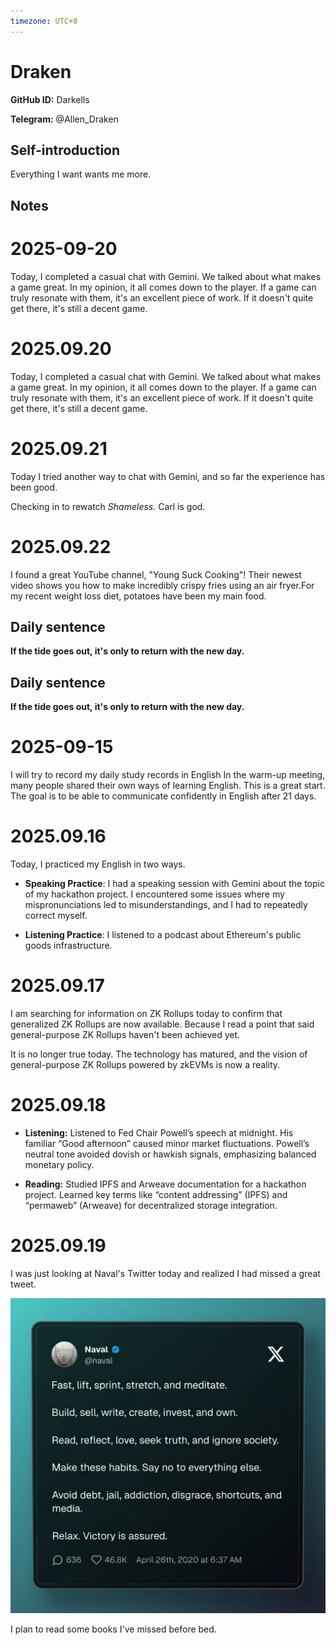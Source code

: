 ```yaml
---
timezone: UTC+8
---
```


# Draken

**GitHub ID:** Darkells

**Telegram:** @Allen_Draken

## Self-introduction

Everything I want wants me more.

## Notes
<!-- Content_START -->
# 2025-09-20
<!-- DAILY_CHECKIN_2025-09-20_START -->
Today, I completed a casual chat with Gemini. We talked about what makes a game great. In my opinion, it all comes down to the player. If a game can truly resonate with them, it's an excellent piece of work. If it doesn't quite get there, it's still a decent game.


# 2025.09.20
<!-- DAILY_CHECKIN_2025-09-20_START -->
Today, I completed a casual chat with Gemini. We talked about what makes a game great. In my opinion, it all comes down to the player. If a game can truly resonate with them, it's an excellent piece of work. If it doesn't quite get there, it's still a decent game.


# 2025.09.21
<!-- DAILY_CHECKIN_2025-09-21_START -->
Today I tried another way to chat with Gemini, and so far the experience has been good.

Checking in to rewatch _Shameless._ Carl is god.
<!-- DAILY_CHECKIN_2025-09-21_END -->


# 2025.09.22
<!-- DAILY_CHECKIN_2025-09-22_START -->
I found a great YouTube channel, "Young Suck Cooking"! Their newest video shows you how to make incredibly crispy fries using an air fryer.For my recent weight loss diet, potatoes have been my main food.
<!-- DAILY_CHECKIN_2025-09-22_END -->
<!-- Content_END -->
## **Daily sentence**

**If the tide goes out, it's only to return with the new day.**
<!-- DAILY_CHECKIN_2025-09-20_END -->
<!-- Content_END -->
## **Daily sentence**

**If the tide goes out, it's only to return with the new day.**
<!-- DAILY_CHECKIN_2025-09-20_END -->

# 2025-09-15
<!-- DAILY_CHECKIN_2025-09-15_START -->
I will try to record my daily study records in English
In the warm-up meeting, many people shared their own ways of learning English. This is a great start. The goal is to be able to communicate confidently in English after 21 days.
<!-- DAILY_CHECKIN_2025-09-15_END -->


# 2025.09.16
<!-- DAILY_CHECKIN_2025-09-16_START -->
Today, I practiced my English in two ways.

-   **Speaking Practice**: I had a speaking session with Gemini about the topic of my hackathon project. I encountered some issues where my mispronunciations led to misunderstandings, and I had to repeatedly correct myself.
    
-   **Listening Practice**: I listened to a podcast about Ethereum's public goods infrastructure.
<!-- DAILY_CHECKIN_2025-09-16_END -->


# 2025.09.17
<!-- DAILY_CHECKIN_2025-09-17_START -->
I am searching for information on ZK Rollups today to confirm that generalized ZK Rollups are now available. Because I read a point that said general-purpose ZK Rollups haven't been achieved yet.

It is no longer true today. The technology has matured, and the vision of general-purpose ZK Rollups powered by zkEVMs is now a reality.
<!-- DAILY_CHECKIN_2025-09-17_END -->


# 2025.09.18
<!-- DAILY_CHECKIN_2025-09-18_START -->
-   **Listening:** Listened to Fed Chair Powell’s speech at midnight. His familiar “Good afternoon” caused minor market fluctuations. Powell’s neutral tone avoided dovish or hawkish signals, emphasizing balanced monetary policy.
    
-   **Reading:** Studied IPFS and Arweave documentation for a hackathon project. Learned key terms like “content addressing” (IPFS) and “permaweb” (Arweave) for decentralized storage integration.
<!-- DAILY_CHECKIN_2025-09-18_END -->


# 2025.09.19
<!-- DAILY_CHECKIN_2025-09-19_START -->
I was just looking at Naval's Twitter today and realized I had missed a great tweet.

![G0jSLRsaQAAPVop.jpg](https://raw.githubusercontent.com/IntensiveCoLearning/english_3rd/main/assets/Darkells/images/2025-09-19-1758290503594-G0jSLRsaQAAPVop.jpg)

I plan to read some books I've missed before bed.
<!-- DAILY_CHECKIN_2025-09-19_END -->
<!-- Content_END -->
